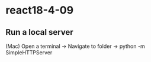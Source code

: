 # react18-4-09

## Run a local server
(Mac) Open a terminal -> Navigate to folder -> python -m SimpleHTTPServer
